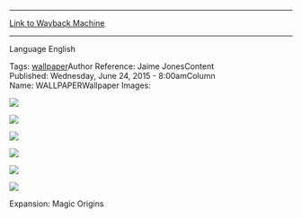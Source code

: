 
---
[Link to Wayback Machine](https://web.archive.org/web/20150628214423/http://magic.wizards.com/en/articles/wallpapers/jace-vryns-prodigy)

[_metadata_:generator]:- "Drupal 7 (http://drupal.org)"
[_metadata_:node]:- "406811"
[_metadata_:source]:- "article"
[_metadata_:title]:- "Jace, Vryn's Prodigy"
[_metadata_:wayback_capture_timestamp]:- "2015-06-28 21:44:23"
[_metadata_:wayback_raw_url]:- "https://web.archive.org/web/20150628214423id_/http://magic.wizards.com/en/articles/wallpapers/jace-vryns-prodigy"
[_metadata_:wayback_url]:- "http://magic.wizards.com/en/articles/wallpapers/jace-vryns-prodigy"
---






Language 
 English

Tags: [wallpaper](/en/tags/wallpaper)Author Reference: Jaime JonesContent Published: Wednesday, June 24, 2015 - 8:00amColumn Name: WALLPAPERWallpaper Images: 

[![](https://web.archive.org/web/20171122040210im_/https://magic.wizards.com/sites/mtg/files/styles/large/public/images/wallpaper/JaceVrynsProdigy_ORI_2560x1600_Wallpaper.jpg?itok=ZHOka4GI)](http://magic.wizards.com/sites/mtg/files/images/wallpaper/JaceVrynsProdigy_ORI_2560x1600_Wallpaper.jpg) 



[![](http://magic.wizards.com/sites/mtg/files/styles/large/public/images/wallpaper/JaceVrynsProdigy_ORI_1920x1080_Wallpaper.jpg?itok=8lE5x88o)](http://magic.wizards.com/sites/mtg/files/images/wallpaper/JaceVrynsProdigy_ORI_1920x1080_Wallpaper.jpg) 



[![](http://magic.wizards.com/sites/mtg/files/styles/large/public/images/wallpaper/JaceVrynsProdigy_ORI_1280x960_Wallpaper.jpg?itok=BBXUZ9U7)](http://magic.wizards.com/sites/mtg/files/images/wallpaper/JaceVrynsProdigy_ORI_1280x960_Wallpaper.jpg) 



[![](http://magic.wizards.com/sites/mtg/files/styles/large/public/images/wallpaper/JaceVrynsProdigy_ORI_iPhone_Wallpaper.jpg?itok=X1_28FEk)](http://magic.wizards.com/sites/mtg/files/images/wallpaper/JaceVrynsProdigy_ORI_iPhone_Wallpaper.jpg) 



[![](http://magic.wizards.com/sites/mtg/files/styles/large/public/images/wallpaper/JaceVrynsProdigy_ORI_Tablet_Wallpaper.jpg?itok=py33ekgY)](http://magic.wizards.com/sites/mtg/files/images/wallpaper/JaceVrynsProdigy_ORI_Tablet_Wallpaper.jpg) 



[![](http://magic.wizards.com/sites/mtg/files/styles/large/public/images/wallpaper/JaceVrynsProdigy_ORI_Facebook_Wallpaper.jpg?itok=wwcW3DNc)](http://magic.wizards.com/sites/mtg/files/images/wallpaper/JaceVrynsProdigy_ORI_Facebook_Wallpaper.jpg) 

Expansion: Magic Origins  

 
